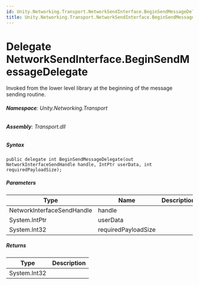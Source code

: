 ```yaml
---
id: Unity.Networking.Transport.NetworkSendInterface.BeginSendMessageDelegate
title: Unity.Networking.Transport.NetworkSendInterface.BeginSendMessageDelegate
---
```



# Delegate NetworkSendInterface.BeginSendMessageDelegate


Invoked from the lower level library at the beginning of the message
sending routine.





###### **Namespace**: Unity.Networking.Transport

###### **Assembly**: Transport.dll

##### Syntax


``` lang-csharp
public delegate int BeginSendMessageDelegate(out NetworkInterfaceSendHandle handle, IntPtr userData, int requiredPayloadSize);
```



##### Parameters

| Type                       | Name                | Description |
|----------------------------|---------------------|-------------|
| NetworkInterfaceSendHandle | handle              |             |
| System.IntPtr              | userData            |             |
| System.Int32               | requiredPayloadSize |             |

##### Returns

| Type         | Description |
|--------------|-------------|
| System.Int32 |             |



